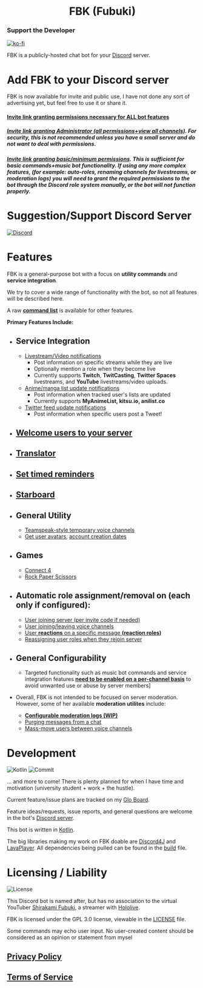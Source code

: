 <h1 style="text-align: center;">
<br> FBK (Fubuki) </br>
</h1>

### Support the Developer

[![ko-fi](https://ko-fi.com/img/githubbutton_sm.svg)](https://ko-fi.com/E1E5AF13X)

FBK is a publicly-hosted chat bot for your [Discord](https://discord.com/) server. 

# Add FBK to your Discord server

FBK is now available for invite and public use, I have not done any sort of advertising yet, but feel free to use it or share it.

#### [Invite link granting permissions necessary for ALL bot features](https://discord.com/oauth2/authorize?client_id=966202845865074738&permissions=288681168&scope=applications.commands%20bot)

##### [Invite link granting Administrator (all permissions+view all channels)](https://discord.com/oauth2/authorize?client_id=966202845865074738&permissions=8&scope=applications.commands%20bot). For security, this is not recommended unless you have a small server and do not want to deal with permissions.

##### [Invite link granting basic/minimum permissions](https://discord.com/api/oauth2/authorize?client_id=966202845865074738&permissions=3468352&scope=bot%20applications.commands). This is sufficient for basic commands+music bot functionality. If using any more complex features, (for example: auto-roles, renaming channels for livestreams, or moderation logs) you will need to grant the required permissions to the bot through the Discord role system manually, or the bot **will not function properly.** 

# Suggestion/Support Discord Server

[![Discord](https://discord.com/api/guilds/581785820156002304/widget.png?style=banner2)](https://discord.com/invite/ucVhtnh)

# Features
FBK is a general-purpose bot with a focus on **utility commands** and **service integration**. 

We try to cover a wide range of functionality with the bot, so not all features will be described here. 

A raw [**command list**](https://github.com/kabiiQ/FBK/wiki/Command-List) is available for other features.

**Primary Features Include:**

- ## **Service Integration**
  - [Livestream/Video notifications](https://github.com/kabiiQ/FBK/wiki/Livestream-Tracker)
    - Post information on specific streams while they are live
    - Optionally mention a role when they become live
    - Currently supports **Twitch**, **TwitCasting**, **Twitter Spaces** livestreams, and **YouTube** livestreams/video uploads.
  - [Anime/manga list update notifications](https://github.com/kabiiQ/FBK/wiki/Anime-List-Tracker)
    - Post information when tracked user's lists are updated
    - Currently supports **MyAnimeList, kitsu.io, anilist.co**
  - [Twitter feed update notifications](https://github.com/kabiiQ/FBK/wiki/Twitter-Tracker)
    - Post information when specific users post a Tweet!

- ## [**Welcome users** to your server](https://github.com/kabiiQ/FBK/wiki/Welcoming-Users)
- ## [**Translator**](https://github.com/kabiiQ/FBK/wiki/Translator)
- ## [Set timed **reminders**](https://github.com/kabiiQ/FBK/wiki/Reminders)
- ## [**Starboard**](https://github.com/kabiiQ/FBK/wiki/Starboard)

- ## **General Utility**
  - [Teamspeak-style temporary voice channels](https://github.com/kabiiQ/FBK/wiki/Utility-Commands#temporary-voice-channels)
  - [Get user avatars](https://github.com/kabiiQ/FBK/wiki/Discord-Info-Commands#get-user-avatar-with-avatar), [account creation dates](https://github.com/kabiiQ/FBK/wiki/Discord-Info-Commands#user-info-summary-server-join-time-with-who)

- ## Games
  - [Connect 4](https://github.com/kabiiQ/FBK/wiki/Games#connect-4)
  - [Rock Paper Scissors](https://github.com/kabiiQ/FBK/wiki/Games#rock-paper-scissors)

- ## Automatic role assignment/removal on (each only if configured):
  - [User joining server (per invite code if needed)](https://github.com/kabiiQ/FBK/wiki/Auto-Roles#assigning-a-role-to-users-joining-your-server)
  - [User joining/leaving voice channels](https://github.com/kabiiQ/FBK/wiki/Auto-Roles#assigning-a-role-to-users-in-a-voice-channel)
  - [User **reactions** on a specific message **(reaction roles)**](https://github.com/kabiiQ/FBK/wiki/Auto-Roles#assigning-a-role-to-users-reacting-to-a-specific-message)
  - [Reassigning user roles when they rejoin server](https://github.com/kabiiQ/FBK/wiki/Configuration-Commands#available-options-in-serverconfig)

- ## General Configurability
  - Targeted functionality such as music bot commands and service integration features [**need to be enabled on a per-channel basis**](https://github.com/kabiiQ/FBK/wiki/Configuration-Commands#the-config-command-channel-features) to avoid unwanted use or abuse by server members]


- Overall, FBK is not intended to be focused on server moderation. However, some of her available **moderation utilites** include:
  - [**Configurable moderation logs (WIP)**](https://github.com/kabiiQ/FBK/wiki/Moderation-Logs)
  - [Purging messages from a chat](https://github.com/kabiiQ/FBK/wiki/Purge-Messages)
  - [Mass-move users between voice channels](https://github.com/kabiiQ/FBK/wiki/Moderation-Commands#mass-drag-users-in-voice-channels-with-drag)


# Development 
![Kotlin](https://img.shields.io/badge/Kotlin-1.6.20-blue.svg?logo=Kotlin)
![Commit](https://img.shields.io/github/last-commit/kabiiQ/fbk)


... and more to come! There is plenty planned for when I have time and motivation (university student + work + the hustle).

Current feature/issue plans are tracked on my [Glo Board](https://app.gitkraken.com/glo/board/XRmi8OAM1wAPgyBv).

Feature ideas/requests, issue reports, and general questions are welcome in the bot's [Discord server](https://discord.com/invite/ucVhtnh).

This bot is written in [Kotlin](https://kotlinlang.org/).

The big libraries making my work on FBK doable are [Discord4J](https://github.com/Discord4J/Discord4J/) and [LavaPlayer](https://github.com/sedmelluq/lavaplayer/). All dependencies being pulled can be found in the [build](https://github.com/kabiiQ/FBK/blob/master/build.gradle.kts#L42) file.

# Licensing / Liability

![License](https://img.shields.io/github/license/kabiiQ/FBK)

This Discord bot is named after, but has no association to the virtual YouTuber [Shirakami Fubuki](https://www.youtube.com/channel/UCdn5BQ06XqgXoAxIhbqw5Rg), a streamer with [Hololive](https://www.youtube.com/channel/UCJFZiqLMntJufDCHc6bQixg).

FBK is licensed under the GPL 3.0 license, viewable in the [LICENSE](https://github.com/kabiiQ/FBK/blob/master/LICENSE) file. 

 Some commands may echo user input. No user-created content should be considered as an opinion or statement from mysel
 
 ## [Privacy Policy](https://github.com/kabiiQ/FBK/blob/master/PRIVACY.md)
 ## [Terms of Service](https://github.com/kabiiQ/FBK/blob/master/TERMS.md)